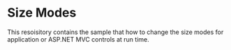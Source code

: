 # Size Modes

This resoisitory contains the sample that how to change the size modes for application or ASP.NET MVC controls at run time.